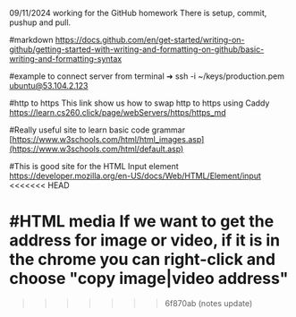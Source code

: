 09/11/2024
working for the GitHub homework
There is setup, commit, pushup and pull.

#markdown
https://docs.github.com/en/get-started/writing-on-github/getting-started-with-writing-and-formatting-on-github/basic-writing-and-formatting-syntax

#example to connect server from terminal
➜  ssh -i ~/keys/production.pem ubuntu@53.104.2.123

#http to https
This link show us how to swap http to https using Caddy
https://learn.cs260.click/page/webServers/https/https_md

#Really useful site to learn basic code grammar
[https://www.w3schools.com/html/html_images.asp](https://www.w3schools.com/html/default.asp)

#This is good site for the HTML Input element
https://developer.mozilla.org/en-US/docs/Web/HTML/Element/input
<<<<<<< HEAD

#HTML media
If we want to get the address for image or video, if it is in the chrome you can right-click and choose "copy image|video address"
=======
>>>>>>> 6f870ab (notes update)
